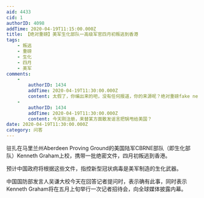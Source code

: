 ```yaml
---
aid: 4433
cid: 1
authorID: 4098
addTime: 2020-04-19T11:15:00.000Z
title: 【绝对重磅】美军生化部队一高级军官四月初叛逃到香港
tags:
    - 叛逃
    - 重磅
    - 生化
    - 四月
    - 美军
comments:
    -
        authorID: 1434
        addTime: 2020-04-19T11:30:00.000Z
        content: 太假了，你编出来的吧，没有任何报道，你的来源呢？绝对重磅fake news，想推给美国。
    -
        authorID: 1434
        addTime: 2020-04-19T11:30:00.000Z
        content: 今天刚注册，来替某方面散发谣言把锅甩给美国？
date: 2020-04-19T11:30:00.000Z
category: 问答
---
```


驻扎在马里兰州Aberdeen Proving Ground的美国陆军CBRNE部队（即生化部队）Kenneth Graham上校，携带一批绝密文件，四月初叛逃到香港。

预计中国政府将根据这些文件，指控新型冠状病毒是美军制造的生化武器。

中国国防部发言人吴谦大校今天在回答记者提问时，表示确有此事，同时表示Kenneth Graham将在五月上旬举行一次记者招待会，向全球媒体披露内幕。
